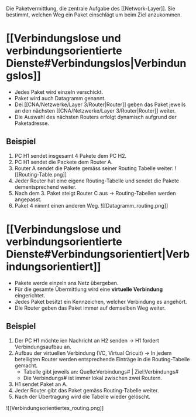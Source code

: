 Die Paketvermittlung, die zentrale Aufgabe des [[Network-Layer]]. Sie bestimmt, welchen Weg ein Paket einschlägt um beim Ziel anzukommen.
# [[Verbindungslose und verbindungsorientierte Dienste#Verbindungslos|Verbindungslos]]
- Jedes Paket wird einzeln verschickt.
- Paket wird auch Datagramm genannt.
- Dei [[CNA/Netzwerke/Layer 3/Router|Router]] geben das Paket jeweils an den nächsten [[CNA/Netzwerke/Layer 3/Router|Router]] weiter.
- Die Auswahl des nächsten Routers erfolgt dynamisch aufgrund der Paketadresse.

## Beispiel
1. PC H1 sendet insgesamt 4 Pakete dem PC H2.
2. PC H1 sendet die Packete dem Router A.
3. Router A sendet die Pakete gemäss seiner Routing Tabelle weiter:
![[Routing-Table.png]]
4. Jeder Router hat eine eigene Routing-Tabelle und sendet die Pakete dementsprechend weiter.
5. Nach dem 3. Paket steigt Router C aus -> Routing-Tabellen werden angepasst.
6. Paket 4 nimmt einen anderen Weg.
![[Datagramm_routing.png]]

# [[Verbindungslose und verbindungsorientierte Dienste#Verbindungsorientiert|Verbindungsorientiert]]
- Pakete werde einzeln ans Netz übergeben.
- Für die gesamte Übermittlung wird eine **virtuelle Verbindung** eingerichtet.
- Jedes Paket besitzt ein Kennzeichen, welcher Verbindung es angehört.
- Die Router geben das Paket immer auf demselben Weg weiter.

## Beispiel
1. Der PC H1 möchte ien Nachricht an H2 senden -> H1 fordert Verbindungsaufbau an.
2. Aufbau der virtuellen Verbindung (VC, Virtual Cricuit) -> In jedem beteiligten Router werden entsprechende Einträge in die Routing-Tabelle gemacht.
	- Tabelle gibt jeweils an: Quelle:Verbindungs# | Ziel:Verbindungs#
	- Die Verbindungs# ist immer lokal zwischen zwei Routern.
4. H1 sendet Paket an A.
5. Jeder Router gibt das Paket gemäss Routing-Tabelle weiter.
6. Nach der Übertragung wird die Tabelle wieder gelöscht.

![[Verbindungsorientiertes_routing.png]]